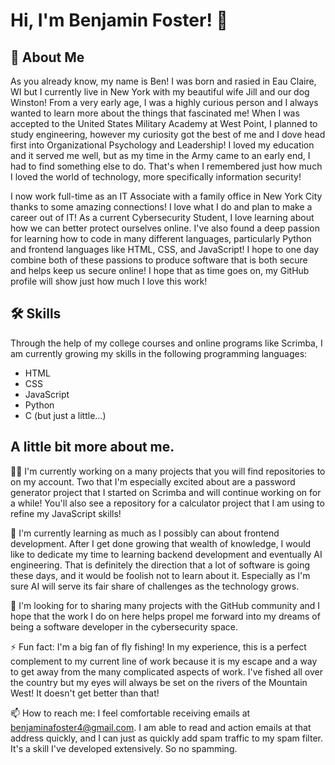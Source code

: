 
# Hi, I'm Benjamin Foster! 👋


## 🚀 About Me
As you already know, my name is Ben! I was born and rasied in Eau Claire, WI but I currently live in New York with my beautiful wife Jill and our dog Winston! From a very early age, I was a highly curious person and I always wanted to learn more about the things that fascinated me! When I was accepted to the United States Military Academy at West Point, I planned to study engineering, however my curiosity got the best of me and I dove head first into Organizational Psychology and Leadership! I loved my education and it served me well, but as my time in the Army came to an early end, I had to find something else to do. That's when I remembered just how much I loved the world of technology, more specifically information security!

I now work full-time as an IT Associate with a family office in New York City thanks to some amazing connections! I love what I do and plan to make a career out of IT! As a current Cybersecurity Student, I love learning about how we can better protect ourselves online. I've also found a deep passion for learning how to code in many different languages, particularly Python and frontend languages like HTML, CSS, and JavaScript! I hope to one day combine both of these passions to produce software that is both secure and helps keep us secure online! I hope that as time goes on, my GitHub profile will show just how much I love this work!


## 🛠 Skills
Through the help of my college courses and online programs like Scrimba, I am currently growing my skills in the following programming languages:
- HTML
- CSS
- JavaScript
- Python
- C (but just a little...)


## A little bit more about me.
👩‍💻 I'm currently working on a many projects that you will find repositories to on my account. Two that I'm especially excited about are a password generator project that I started on Scrimba and will continue working on for a while! You'll also see a repository for a calculator project that I am using to refine my JavaScript skills!

🧠 I'm currently learning as much as I possibly can about frontend development. After I get done growing that wealth of knowledge, I would like to dedicate my time to learning backend development and eventually AI engineering. That is definitely the direction that a lot of software is going these days, and it would be foolish not to learn about it. Especially as I'm sure AI will serve its fair share of challenges as the technology grows.

🤔 I'm looking for to sharing many projects with the GitHub community and I hope that the work I do on here helps propel me forward into my dreams of being a software developer in the cybersecurity space.

⚡️ Fun fact: I'm a big fan of fly fishing! In my experience, this is a perfect complement to my current line of work because it is my escape and a way to get away from the many complicated aspects of work. I've fished all over the country but my eyes will always be set on the rivers of the Mountain West! It doesn't get better than that!

📫 How to reach me: I feel comfortable receiving emails at benjaminafoster4@gmail.com. I am able to read and action emails at that address quickly, and I can just as quickly add spam traffic to my spam filter. It's a skill I've developed extensively. So no spamming.
